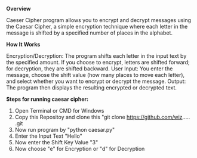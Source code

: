 **Overview**

Caeser Cipher program allows you to encrypt and decrypt messages using the Caesar Cipher, a simple encryption technique where each letter in the message is shifted by a specified number of places in the alphabet.

**How It Works**


Encryption/Decryption: The program shifts each letter in the input text by the specified amount. If you choose to encrypt, letters are shifted forward; for decryption, they are shifted backward.
User Input: You enter the message, choose the shift value (how many places to move each letter), and select whether you want to encrypt or decrypt the message.
Output: The program then displays the resulting encrypted or decrypted text.

**Steps for running caesar cipher:**


1. Open Terminal or CMD for Windows
2. Copy this Repositoy and clone this "git clone https://github.com/wiz..... .git
3. Now run program by "python caesar.py"
4. Enter the Input Text "Hello"
5. Now enter the Shift Key Value "3"
6. Now choose "e" for Encryption or "d" for Decryption

